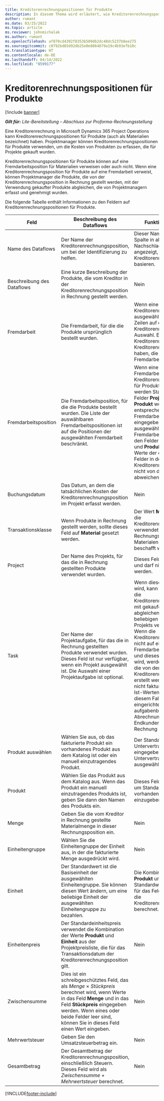 ```yaml
---
title: Kreditorenrechnungspositionen für Produkte
description: In diesem Thema wird erläutert, wie Kreditorenrechnungspositionen für Produkte erfasst und die verschiedenen Felder verwendet werden, um Produktkäufe von Kreditoren zu erfassen.
author: rumant
ms.date: 03/25/2022
ms.topic: article
ms.reviewer: johnmichalak
ms.author: rumant
ms.openlocfilehash: af078cd4392f8353b509db2dc48dc5237b8ee275
ms.sourcegitcommit: c0792bd65d92db25e0e8864879a19c4b93efb10c
ms.translationtype: HT
ms.contentlocale: de-DE
ms.lasthandoff: 04/14/2022
ms.locfileid: "8599177"
---
```

# <a name="vendor-invoice-lines-for-products"></a>Kreditorenrechnungspositionen für Produkte

[!include [banner](../../includes/dataverse-preview.md)]

_**Gilt für:** Lite-Bereitstellung – Abschluss zur Proforma-Rechnungsstellung_

Eine Kreditorenrechnung in Microsoft Dynamics 365 Project Operations kann Kreditorenrechnungspositionen für Produkte (auch als Materialien bezeichnet) haben. Projektmanager können Kreditorenrechnungspositionen für Produkte verwenden, um die Kosten von Produkten zu erfassen, die für Projekte gekauft wurden.

Kreditorenrechnungspositionen für Produkte können auf eine Fremdarbeitsposition für Materialien verweisen oder auch nicht. Wenn eine Kreditorenrechnungsposition für Produkte auf eine Fremdarbeit verweist, können Projektmanager die Produkte, die von der Kreditorenrechnungsposition in Rechnung gestellt werden, mit der Verwendung gekaufter Produkte abgleichen, die von Projektmanagern erfasst und genehmigt wurden.

Die folgende Tabelle enthält Informationen zu den Feldern auf Kreditorenrechnungspositionen für Produkte.

| Feld | Beschreibung des Dataflows | Funktionsauswirkung |
| --- | --- | --- |
| Name des Dataflows | Der Name der Kreditorenrechnungsposition, um bei der Identifizierung zu helfen. | Dieser Name wird als erste Spalte in allen Nachschlagevorgängen angezeigt, die auf Kreditorenrechnungspositionen basieren. |
| Beschreibung des Dataflows | Eine kurze Beschreibung der Produkte, die vom Kreditor in der Kreditorenrechnungsposition in Rechnung gestellt werden. | Nein |
| Fremdarbeit | Die Fremdarbeit, für die die Produkte ursprünglich bestellt wurden. | Wenn eine Fremdarbeit für die Kreditorenrechnung ausgewählt wird, erben alle Zeilen auf der Kreditorenrechnung diese Auswahl. Eine Kreditorenrechnung darf keine Kreditorenrechnungspositionen haben, die auf verschiedene Fremdarbeiten verweisen. |
| Fremdarbeitsposition | Die Fremdarbeitsposition, für die die Produkte bestellt wurden. Die Liste der auswählbaren Fremdarbeitspositionen ist auf die Positionen der ausgewählten Fremdarbeit beschränkt. | Wenn eine Fremdarbeitsposition in einer Kreditorenrechnungsposition für Produkte ausgewählt wird, werden Standardwerte für die Felder **Projekt**, **Aufgabe** und **Produkt** werden aus den entsprechenden Feldern in der Fremdarbeitsposition eingegeben. Wenn die ausgewählte Fremdarbeitsposition Werte in den Feldern **Projekt**, **Aufgabe** und **Produkt** hat, können die Werte der entsprechenden Felder in der Kreditorenrechnungsposition nicht von diesen Werten abweichen. |
| Buchungsdatum | Das Datum, an dem die tatsächlichen Kosten der Kreditorenrechnungsposition im Projekt erfasst werden. | Nein|
| Transaktionsklasse | Wenn Produkte in Rechnung gestellt werden, sollte dieses Feld auf **Material** gesetzt werden. | Der Wert **Material** gibt an, dass die Kreditorenrechnungsposition verwendet wird, um den Rechnungsbetrag für Materialen zu erfassen, die beschafft wurden. |
| Project | Der Name des Projekts, für das die in Rechnung gestellten Produkte verwendet wurden. | Dieses Feld ist ein Pflichtfeld und darf nicht leer gelassen werden. |
| Task | Der Name der Projektaufgabe, für das die in Rechnung gestellten Produkte verwendet wurden. Dieses Feld ist nur verfügbar, wenn ein Projekt ausgewählt ist. Die Auswahl einer Projektaufgabe ist optional. | Wenn dieses Feld leer gelassen wird, kann der Projektmanager die Kreditorenrechnungsposition mit gekaufen Produkten abgleichen, die für einen beliebigen Vorgang des Projekts verwendet wurden. Wenn die Kreditorenrechnungsposition nicht auf eine Fremdarbeitsposition verweist und dieses Feld leer gelassen wird, werden die Ist-Kosten, die von der Kreditorenrechnungsposition erstellt werden, nicht mit noch nicht fakturierten Verkaufs-Ist-Werten verknüpft. In diesem Fall werden bei eingerichteter aufgabenbezogener Abrechnung die Kosten dem Endkunden ggf. nicht in Rechnung gestellt. |
| Produkt auswählen | Wählen Sie aus, ob das fakturierte Produkt ein vorhandenes Produkt aus dem Katalog ist oder ein manuell einzutragendes Produkt. | Der Standardwert wird aus der Untervertragsposition eingegeben, wenn eine Untervertragsposition ausgewählt wird. |
| Produkt | Wählen Sie das Produkt aus dem Katalog aus. Wenn das Produkt ein manuell einzutragendes Produkts ist, geben Sie dann den Namen des Produkts ein. | Dieses Feld wird verwendet, um Standardeinkaufspreise für vorhandene Produkte einzugeben. |
| Menge | Geben Sie die vom Kreditor in Rechnung gestellte Materialmenge in dieser Rechnungsposition ein. | Nein |
| Einheitengruppe | Wählen Sie die Einheitengruppe der Einheit aus, in der die fakturierte Menge ausgedrückt wird. | Nein |
| Einheit | Der Standardwert ist die Basiseinheit der ausgewählten Einheitengruppe. Sie können diesen Wert ändern, um eine beliebige Einheit der ausgewählten Einheitengruppe zu bezahlen. | Die Kombination der Werte **Produkt** und **Einheit** wird als Standardwert verwendet oder für das Feld **Einheitspreis** für die Kreditorenrechnungsposition berechnet. |
| Einheitenpreis | Der Standardeinheitspreis verwendet die Kombination der Werte **Produkt** und **Einheit** aus der Projektpreisliste, die für das Transaktionsdatum der Kreditorenrechnungsposition gilt. | Nein |
| Zwischensumme | Dies ist ein schreibgeschütztes Feld, das als *Menge* &times; *Stückpreis* berechnet wird, wenn Werte in das Feld **Menge** und in das Feld **Stückpreis** eingegeben werden. Wenn eines oder beide Felder leer sind, können Sie in dieses Feld einen Wert eingeben. | Nein |
| Mehrwertsteuer | Geben Sie den Umsatzsteuerbetrag ein. | Nein |
| Gesamtbetrag | Der Gesamtbetrag der Kreditorenrechnungsposition, einschließlich Steuern. Dieses Feld wird als *Zwischensumme* + *Mehrwertsteuer* berechnet. | Nein |

[!INCLUDE[footer-include](../../includes/footer-banner.md)]
